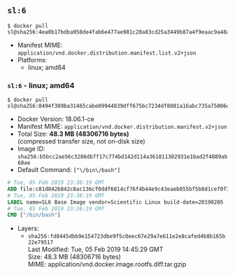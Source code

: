 ## `sl:6`

```console
$ docker pull sl@sha256:4ea0b17bdba958de4fab6e477ae981c20a83cd25a3449b87a4f9eaac9a48a465
```

-	Manifest MIME: `application/vnd.docker.distribution.manifest.list.v2+json`
-	Platforms:
	-	linux; amd64

### `sl:6` - linux; amd64

```console
$ docker pull sl@sha256:0494f389ba31465cabe09944839dff675bc7234df8081a16abc735a75006dd8c
```

-	Docker Version: 18.06.1-ce
-	Manifest MIME: `application/vnd.docker.distribution.manifest.v2+json`
-	Total Size: **48.3 MB (48306716 bytes)**  
	(compressed transfer size, not on-disk size)
-	Image ID: `sha256:b5bcc2ae56c3286db7f17c774bd142d114a361811302931e1bad2f4889ab68ae`
-	Default Command: `["\/bin\/bash"]`

```dockerfile
# Tue, 05 Feb 2019 23:36:19 GMT
ADD file:c81d842b842c8ac136cf0ddf6814cf76f4b44e9c43eaeb055bf5b8d1cef0f39d in / 
# Tue, 05 Feb 2019 23:36:19 GMT
LABEL name=SL6 Base Image vendor=Scientific Linux build-date=20190205
# Tue, 05 Feb 2019 23:36:19 GMT
CMD ["/bin/bash"]
```

-	Layers:
	-	`sha256:fd8445dbb9e154723dbe9f5c0eec67e29a7e611e2e8cafed4b8b165b22e79517`  
		Last Modified: Tue, 05 Feb 2019 14:45:29 GMT  
		Size: 48.3 MB (48306716 bytes)  
		MIME: application/vnd.docker.image.rootfs.diff.tar.gzip
